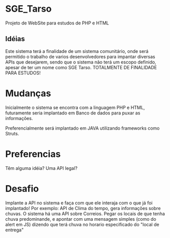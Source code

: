 # SGE_Tarso
Projeto de WebSite para estudos de PHP e HTML

## Idéias
Este sistema terá a finalidade de um sistema comunitário, onde será permitido o trabalho de varios desenvolvedores para impantar diversas APIs que desejarem, sendo que o sistema não terá um escopo definido, apesar de ter um nome como SGE Tarso. TOTALMENTE DE FINALIDADE PARA ESTUDOS!

# Mudanças
Inicialmente o sistema se encontra com a linguagem PHP e HTML, futuramente seria implantado em Banco de dados para puxar as informações.

Preferencialmente será implantado em JAVA utilizando frameworks como Struts.

# Preferencias
Têm alguma idéia? Uma API legal? 

# Desafio
Implante a API no sistema e faça com que ele interaja com o que já foi implantado!
Por exemplo: API de Clima do tempo, gera informações sobre chuvas. O sistema há uma API sobre Correios. Pegar os locais de que tenha chuva predominande, e apontar com uma mensagem simples (como do alert em JS) dizendo que terá chuva no horario especificado do "local de entrega"
